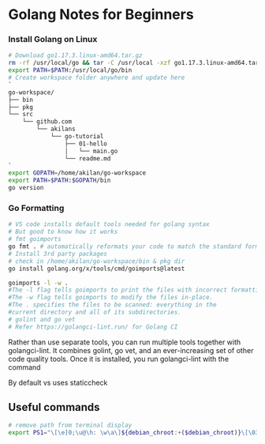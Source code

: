 # Golang Notes for Beginners

### Install Golang on Linux

```bash
# Download go1.17.3.linux-amd64.tar.gz
rm -rf /usr/local/go && tar -C /usr/local -xzf go1.17.3.linux-amd64.tar.gz
export PATH=$PATH:/usr/local/go/bin
# Create workspace folder anywhere and update here
`
go-workspace/
├── bin
├── pkg
└── src
    └── github.com
        └── akilans
            └── go-tutorial
                ├── 01-hello
                │   └── main.go
                └── readme.md
`
export GOPATH=/home/akilan/go-workspace
export PATH=$PATH:$GOPATH/bin
go version
```

### Go Formatting

```bash
# VS code installs default tools needed for golang syntax
# But good to know how it works
# fmt goimports
go fmt . # automatically reformats your code to match the standard format.
# Install 3rd party packages
# check in /home/akilan/go-workspace/bin & pkg dir
go install golang.org/x/tools/cmd/goimports@latest

goimports -l -w .
#The -l flag tells goimports to print the files with incorrect formatting to the console.
#The -w flag tells goimports to modify the files in-place.
#The . specifies the files to be scanned: everything in the
#current directory and all of its subdirectories.
# golint and go vet
# Refer https://golangci-lint.run/ for Golang CI
```

Rather than use separate tools, you can run
multiple tools together with golangci-lint. It combines golint, go
vet, and an ever-increasing set of other code quality tools. Once it is
installed, you run golangci-lint with the command

By default vs uses staticcheck

## Useful commands

```bash
# remove path from terminal display
export PS1="\[\e]0;\u@\h: \w\a\]${debian_chroot:+($debian_chroot)}\[\033[01;32m\]\u@\h\[\033[00m\]:\$ "
```
